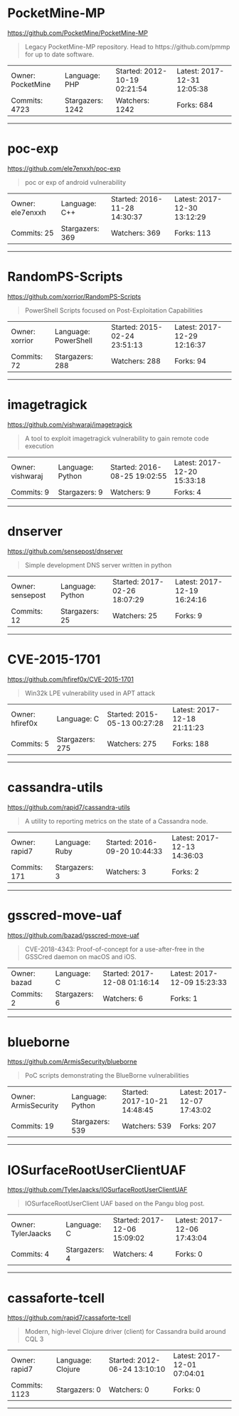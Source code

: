 # PocketMine-MP

https://github.com/PocketMine/PocketMine-MP
<blockquote>
Legacy PocketMine-MP repository. Head to https://github.com/pmmp for up to date software.
</blockquote>

<table>
<tr><td>Owner: PocketMine</td>
    <td>Language: PHP</td>
    <td>Started: 2012-10-19 02:21:54</td>
    <td>Latest: 2017-12-31 12:05:38</td></tr>
<tr><td>Commits: 4723</td>
    <td>Stargazers: 1242</td>
    <td>Watchers: 1242</td>
    <td>Forks: 684</td></tr>
</table>

---

# poc-exp

https://github.com/ele7enxxh/poc-exp
<blockquote>
poc or exp of android vulnerability
</blockquote>

<table>
<tr><td>Owner: ele7enxxh</td>
    <td>Language: C++</td>
    <td>Started: 2016-11-28 14:30:37</td>
    <td>Latest: 2017-12-30 13:12:29</td></tr>
<tr><td>Commits: 25</td>
    <td>Stargazers: 369</td>
    <td>Watchers: 369</td>
    <td>Forks: 113</td></tr>
</table>

---

# RandomPS-Scripts

https://github.com/xorrior/RandomPS-Scripts
<blockquote>
PowerShell Scripts focused on Post-Exploitation Capabilities
</blockquote>

<table>
<tr><td>Owner: xorrior</td>
    <td>Language: PowerShell</td>
    <td>Started: 2015-02-24 23:51:13</td>
    <td>Latest: 2017-12-29 12:16:37</td></tr>
<tr><td>Commits: 72</td>
    <td>Stargazers: 288</td>
    <td>Watchers: 288</td>
    <td>Forks: 94</td></tr>
</table>

---

# imagetragick

https://github.com/vishwaraj/imagetragick
<blockquote>
A tool to exploit imagetragick vulnerability to gain remote code execution 
</blockquote>

<table>
<tr><td>Owner: vishwaraj</td>
    <td>Language: Python</td>
    <td>Started: 2016-08-25 19:02:55</td>
    <td>Latest: 2017-12-20 15:33:18</td></tr>
<tr><td>Commits: 9</td>
    <td>Stargazers: 9</td>
    <td>Watchers: 9</td>
    <td>Forks: 4</td></tr>
</table>

---

# dnserver

https://github.com/sensepost/dnserver
<blockquote>
Simple development DNS server written in python
</blockquote>

<table>
<tr><td>Owner: sensepost</td>
    <td>Language: Python</td>
    <td>Started: 2017-02-26 18:07:29</td>
    <td>Latest: 2017-12-19 16:24:16</td></tr>
<tr><td>Commits: 12</td>
    <td>Stargazers: 25</td>
    <td>Watchers: 25</td>
    <td>Forks: 9</td></tr>
</table>

---

# CVE-2015-1701

https://github.com/hfiref0x/CVE-2015-1701
<blockquote>
Win32k LPE vulnerability used in APT attack
</blockquote>

<table>
<tr><td>Owner: hfiref0x</td>
    <td>Language: C</td>
    <td>Started: 2015-05-13 00:27:28</td>
    <td>Latest: 2017-12-18 21:11:23</td></tr>
<tr><td>Commits: 5</td>
    <td>Stargazers: 275</td>
    <td>Watchers: 275</td>
    <td>Forks: 188</td></tr>
</table>

---

# cassandra-utils

https://github.com/rapid7/cassandra-utils
<blockquote>
A utility to reporting metrics on the state of a Cassandra node.
</blockquote>

<table>
<tr><td>Owner: rapid7</td>
    <td>Language: Ruby</td>
    <td>Started: 2016-09-20 10:44:33</td>
    <td>Latest: 2017-12-13 14:36:03</td></tr>
<tr><td>Commits: 171</td>
    <td>Stargazers: 3</td>
    <td>Watchers: 3</td>
    <td>Forks: 2</td></tr>
</table>

---

# gsscred-move-uaf

https://github.com/bazad/gsscred-move-uaf
<blockquote>
CVE-2018-4343: Proof-of-concept for a use-after-free in the GSSCred daemon on macOS and iOS.
</blockquote>

<table>
<tr><td>Owner: bazad</td>
    <td>Language: C</td>
    <td>Started: 2017-12-08 01:16:14</td>
    <td>Latest: 2017-12-09 15:23:33</td></tr>
<tr><td>Commits: 2</td>
    <td>Stargazers: 6</td>
    <td>Watchers: 6</td>
    <td>Forks: 1</td></tr>
</table>

---

# blueborne

https://github.com/ArmisSecurity/blueborne
<blockquote>
PoC scripts demonstrating the BlueBorne vulnerabilities
</blockquote>

<table>
<tr><td>Owner: ArmisSecurity</td>
    <td>Language: Python</td>
    <td>Started: 2017-10-21 14:48:45</td>
    <td>Latest: 2017-12-07 17:43:02</td></tr>
<tr><td>Commits: 19</td>
    <td>Stargazers: 539</td>
    <td>Watchers: 539</td>
    <td>Forks: 207</td></tr>
</table>

---

# IOSurfaceRootUserClientUAF

https://github.com/TylerJaacks/IOSurfaceRootUserClientUAF
<blockquote>
IOSurfaceRootUserClient UAF based on the Pangu blog post.
</blockquote>

<table>
<tr><td>Owner: TylerJaacks</td>
    <td>Language: C</td>
    <td>Started: 2017-12-06 15:09:02</td>
    <td>Latest: 2017-12-06 17:43:04</td></tr>
<tr><td>Commits: 4</td>
    <td>Stargazers: 4</td>
    <td>Watchers: 4</td>
    <td>Forks: 0</td></tr>
</table>

---

# cassaforte-tcell

https://github.com/rapid7/cassaforte-tcell
<blockquote>
Modern, high-level Clojure driver (client) for Cassandra build around CQL 3
</blockquote>

<table>
<tr><td>Owner: rapid7</td>
    <td>Language: Clojure</td>
    <td>Started: 2012-06-24 13:10:10</td>
    <td>Latest: 2017-12-01 07:04:01</td></tr>
<tr><td>Commits: 1123</td>
    <td>Stargazers: 0</td>
    <td>Watchers: 0</td>
    <td>Forks: 0</td></tr>
</table>

---

